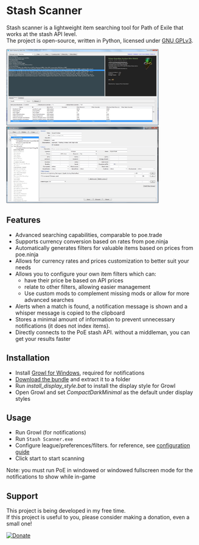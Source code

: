 # Stash Scanner
Stash scanner is a lightweight item searching tool for Path of Exile that works at the stash API level.  
The project is open-source, written in Python, licensed under [GNU GPLv3](license).

<img src=https://github.com/senuido/stash-scanner/raw/master/files/images/stash_scanner.jpg width=400 height=200> <img src=https://github.com/senuido/stash-scanner/raw/master/files/images/filter_editor.jpg width=400 height=200>

## Features
- Advanced searching capabilities, comparable to poe.trade
- Supports currency conversion based on rates from poe.ninja
- Automatically generates filters for valuable items based on prices from poe.ninja
- Allows for currency rates and prices customization to better suit your needs
- Allows you to configure your own item filters which can:
  - have their price be based on API prices
  - relate to other filters, allowing easier management
  - Use custom mods to complement missing mods or allow for more advanced searches
- Alerts when a match is found, a notification message is shown and a whisper message is copied to the clipboard
- Stores a minimal amount of information to prevent unnecessary notifications (it does not index items).
- Directly connects to the PoE stash API. without a middleman, you can get your results faster

## Installation
- Install [Growl for Windows](http://www.growlforwindows.com/gfw/d.ashx?f=GrowlInstaller.exe), required for notifications
- [Download the bundle](../../releases/latest) and extract it to a folder
- Run *install_display_style.bat* to install the display style for Growl
- Open Growl and set *CompactDarkMinimal* as the default under display styles

## Usage
- Run Growl (for notifications)
- Run `Stash Scanner.exe`
- Configure league/preferences/filters. for reference, see [configuration guide](/doc/configuration.md)
- Click start to start scanning  

Note: you must run PoE in windowed or windowed fullscreen mode for the notifications to show while in-game

## Support
This project is being developed in my free time.  
If this project is useful to you, please consider making a donation, even a small one!  

[![Donate](https://www.paypalobjects.com/en_US/i/btn/btn_donateCC_LG.gif)](https://www.paypal.com/cgi-bin/webscr?cmd=_s-xclick&hosted_button_id=YQ7F5L7AS2A5Y)
